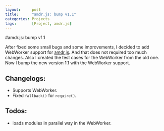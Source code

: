 ```yaml
---
layout:     post
title:      "amdr.js: bump v1.1"
categories: Projects
tags:       [Project, amdr.js]
---
```

#amdr.js: bump v1.1

After fixed some small bugs and some improvements,
I decided to add WebWorker support for [amdr.js](http://shenjunru.github.com/amdr).
And that does not required too much changes.
Also I created the test cases for the WebWorker from the old one.
Now I bump the new version 1.1 with the WebWorker support.


## Changelogs:
* Supports WebWorker.
* Fixed `fallback()` for `require()`.

## Todos:
* loads modules in parallel way in the WebWorker.
